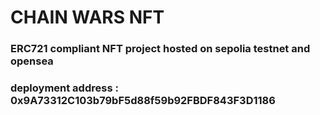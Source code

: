 # CHAIN WARS NFT

### ERC721 compliant NFT project hosted on sepolia testnet and opensea
### deployment address : 0x9A73312C103b79bF5d88f59b92FBDF843F3D1186



